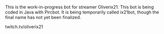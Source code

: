 This is the work-in-progress bot for streamer Oliverix21. This bot is being coded in Java with Pircbot. It is being temporarily called ix21bot, though the final name has not yet been finalized.

twitch.tv/oliverix21
